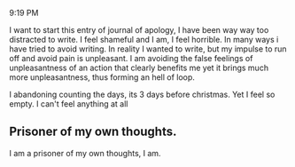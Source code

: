 9:19 PM

I want to start this entry of journal of apology, I have been way way too distracted to write. I feel shameful and I am, I feel horrible. In many ways i have tried to avoid writing. In reality I wanted to write, but my impulse to run off and avoid pain is unpleasant. I am avoiding the false feelings of unpleasantness of an action that clearly benefits me yet it brings much more unpleasantness, thus forming an hell of loop.

I abandoning counting the days, its 3 days before christmas. Yet I feel so empty. I can't feel anything at all

## Prisoner of my own thoughts.

I am a prisoner of my own thoughts, I am.